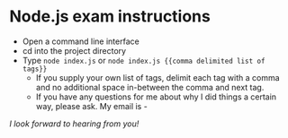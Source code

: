 Node.js exam instructions
=========================

- Open a command line interface
- cd into the project directory
- Type `node index.js` or `node index.js {{comma delimited list of tags}}`
    - If you supply your own list of tags, delimit each tag with a comma
    and no additional space in-between the comma and next tag.
    - If you have any questions for me about why I did things a certain way, please ask.
    My email is -
    
_I look forward to hearing from you!_